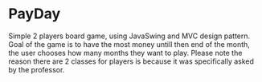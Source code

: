 # PayDay
Simple 2 players board game, using JavaSwing and MVC design pattern.
Goal of the game is to have the most money untill then end of the month, the user chooses how many months they want to play.
Please note the reason there are 2 classes for players is because it was specifically asked by the professor.
